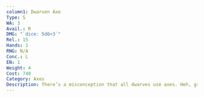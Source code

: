 ```yaml
---
column1: Dwarven Axe
Type: S
WA: 3
Avail.: R
DMG: "`dice: 5d6+3`"
Rel.: 15
Hands: 1
RNG: N/A
Conc.: L
EN: 1
Weight: 4
Cost: 740
Category: Axes
Description: There’s a misconception that all dwarves use axes. Heh, granted, many do, after all. Put a heavy axe in a dwarf ’s hands and they’ll bring down any wall. Especially with a dwarven axe. The double-headed design adds heft and makes sure you’ve always got a sharp blade to use.
---
```

